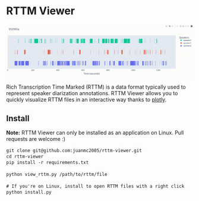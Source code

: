 # RTTM Viewer

<p align="center">
<img src="/demo.gif" title="Demo" />
</p>

Rich Transcription Time Marked (RTTM) is a data format typically used to represent speaker diarization annotations.
RTTM Viewer allows you to quickly visualize RTTM files in an interactive way thanks to [plotly](https://github.com/plotly/plotly.py).

## Install

**Note:** RTTM Viewer can only be installed as an application on Linux. Pull requests are welcome :)

```commandline
git clone git@github.com:juanmc2005/rttm-viewer.git
cd rttm-viewer
pip install -r requirements.txt

python view_rttm.py /path/to/rttm/file

# If you're on Linux, install to open RTTM files with a right click
python install.py
```
